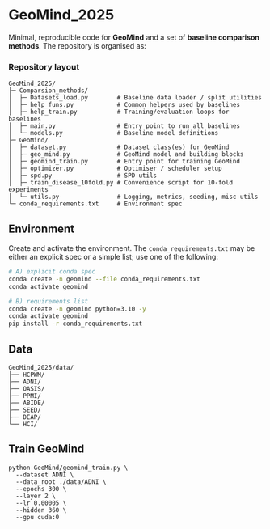 
# GeoMind_2025

Minimal, reproducible code for **GeoMind** and a set of **baseline comparison methods**. The repository is organised as:

### Repository layout

```text
GeoMind_2025/
├─ Comparsion_methods/
│  ├─ Datasets_load.py        # Baseline data loader / split utilities
│  ├─ help_funs.py            # Common helpers used by baselines
│  ├─ help_train.py           # Training/evaluation loops for baselines
│  ├─ main.py                 # Entry point to run all baselines
│  └─ models.py               # Baseline model definitions
├─ GeoMind/
│  ├─ dataset.py              # Dataset class(es) for GeoMind
│  ├─ geo_mind.py             # GeoMind model and building blocks
│  ├─ geomind_train.py        # Entry point for training GeoMind
│  ├─ optimizer.py            # Optimiser / scheduler setup
│  ├─ spd.py                  # SPD utils
│  ├─ train_disease_10fold.py # Convenience script for 10-fold experiments
│  └─ utils.py                # Logging, metrics, seeding, misc utils
└─ conda_requirements.txt     # Environment spec
```



## Environment

Create and activate the environment. The `conda_requirements.txt` may be either an explicit spec or a simple list; use one of the following:

```bash
# A) explicit conda spec
conda create -n geomind --file conda_requirements.txt
conda activate geomind

# B) requirements list
conda create -n geomind python=3.10 -y
conda activate geomind
pip install -r conda_requirements.txt
```

## Data
```text
GeoMind_2025/data/
├── HCPWM/
├── ADNI/
├── OASIS/
├── PPMI/
├── ABIDE/
├── SEED/
├── DEAP/
└── HCI/
```

## Train GeoMind
```text
python GeoMind/geomind_train.py \
  --dataset ADNI \
  --data_root ./data/ADNI \
  --epochs 300 \
  --layer 2 \
  --lr 0.00005 \
  --hidden 360 \
  --gpu cuda:0
```
